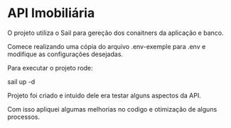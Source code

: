 
# API Imobiliária

O projeto utiliza o Sail para gereção dos conaitners da aplicação e banco.

Comece realizando uma cópia do arquivo .env-exemple para .env e modifique as configurações desejadas.

Para executar o projeto rode:

sail up -d




Projeto foi criado e intuido dele era testar alguns aspectos da API.

Com isso apliquei algumas melhorias no codigo e otimização de alguns processos.
